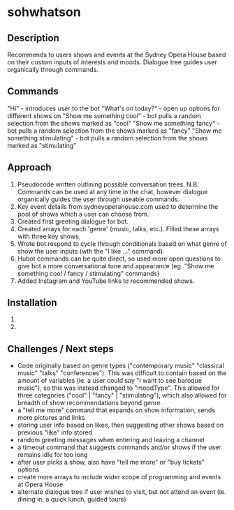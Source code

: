 # sohwhatson

## Description
Recommends to users shows and events at the Sydney Opera House based on their custom inputs of interests and moods.
Dialogue tree guides user organically through commands.

## Commands
"Hi" - introduces user to the bot
"What's on today?" - open up options for different shows on
"Show me something cool" - bot pulls a random selection from the shows marked as "cool"
"Show me something fancy" - bot pulls a random selection from the shows marked as "fancy"
"Show me something stimulating" - bot pulls a random selection from the shows marked as "stimulating"

## Approach
1. Pseudocode written outlining possible conversation trees. N.B. Commands can be used at any time in the chat, however dialogue organically guides the user through useable commands.
2. Key event details from sydneyoperahouse.com used to determine the pool of shows which a user can choose from.
3. Created first greeting dialogue for bot.
4. Created arrays for each 'genre' (music, talks, etc.). Filled these arrays with three key shows.
5. Wrote bot.respond to cycle through conditionals based on what genre of show the user inputs (wth the "I like ..." command).
6. Hubot commands can be quite direct, so used more open questions to give bot a more conversational tone and appearance (eg. "Show me something cool / fancy / stimulating" commands)
7. Added Instagram and YouTube links to recommended shows.


## Installation
1.
2.


## Challenges / Next steps
- Code originally based on genre types ("contemporary music" "classical music" "talks" "conferences"). This was difficult to contain based on the amount of variables (ie. a user could say "I want to see baroque music"), so this was instead changed to "moodType". This allowed for three categories ("cool" | "fancy" | "stimulating"), which also allowed for breadth of show recommendations beyond genre.
- a "tell me more" command that expands on show information, sends more pictures and links
- storing user info based on likes, then suggesting other shows based on previous "like" info stored
- random greeting messages when entering and leaving a channel
- a timeout command that suggests commands and/or shows if the user remains idle for too long
- after user picks a show, also have "tell me more" or "buy tickets" options
- create more arrays to include wider scope of programming and events at Opera House
- alternate dialogue tree if user wishes to visit, but not attend an event (ie. dining in, a quick lunch, guided tours)

